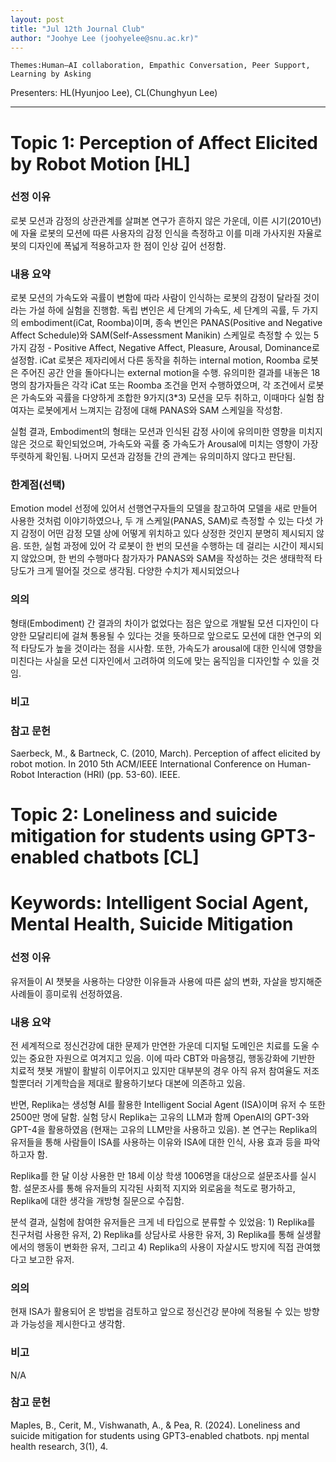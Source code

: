 ```yaml
---
layout: post
title: "Jul 12th Journal Club"
author: "Joohye Lee (joohyelee@snu.ac.kr)"
---
```


    Themes:Human–AI collaboration, Empathic Conversation, Peer Support, Learning by Asking

Presenters: HL(Hyunjoo Lee), CL(Chunghyun Lee) <br>

-----------------


# Topic 1: Perception of Affect Elicited by Robot Motion [HL]

### **선정 이유**

로봇 모션과 감정의 상관관계를 살펴본 연구가 흔하지 않은 가운데, 이른 시기(2010년)에 자율 로봇의 모션에 따른 사용자의 감정 인식을 측정하고 이를 미래 가사지원 자율로봇의 디자인에 폭넓게 적용하고자 한 점이 인상 깊어 선정함.

### **내용 요약**

로봇 모션의 가속도와 곡률이 변함에 따라 사람이 인식하는 로봇의 감정이 달라질 것이라는 가설 하에 실험을 진행함. 독립 변인은 세 단계의 가속도, 세 단계의 곡률, 두 가지의 embodiment(iCat, Roomba)이며, 종속 변인은 PANAS(Positive and Negative Affect Schedule)와 SAM(Self-Assessment Manikin) 스케일로 측정할 수 있는 5가지 감정 - Positive Affect, Negative Affect, Pleasure, Arousal, Dominance로 설정함. iCat 로봇은 제자리에서 다른 동작을 취하는 internal motion, Roomba 로봇은 주어진 공간 안을 돌아다니는 external motion을 수행. 유의미한 결과를 내놓은 18명의 참가자들은 각각 iCat 또는 Roomba 조건을 먼저 수행하였으며, 각 조건에서 로봇은 가속도와 곡률을 다양하게 조합한 9가지(3*3) 모션을 모두 취하고, 이때마다 실험 참여자는 로봇에게서 느껴지는 감정에 대해 PANAS와 SAM 스케일을 작성함.

실험 결과, Embodiment의 형태는 모션과 인식된 감정 사이에 유의미한 영향을 미치지 않은 것으로 확인되었으며, 가속도와 곡률 중 가속도가 Arousal에 미치는 영향이 가장 뚜렷하게 확인됨. 나머지 모션과 감정들 간의 관계는 유의미하지 않다고 판단됨.
   

### **한계점(선택)**

Emotion model 선정에 있어서 선행연구자들의 모델을 참고하여 모델을 새로 만들어 사용한 것처럼 이야기하였으나, 두 개 스케일(PANAS, SAM)로 측정할 수 있는 다섯 가지 감정이 어떤 감정 모델 상에 어떻게 위치하고 있다 상정한 것인지 분명히 제시되지 않음. 또한, 실험 과정에 있어 각 로봇이 한 번의 모션을 수행하는 데 걸리는 시간이 제시되지 않았으며, 한 번의 수행마다 참가자가 PANAS와 SAM을 작성하는 것은 생태학적 타당도가 크게 떨어질 것으로 생각됨. 다양한 수치가 제시되었으나 

### **의의**

형태(Embodiment) 간 결과의 차이가 없었다는 점은 앞으로 개발될 모션 디자인이 다양한 모달리티에 걸쳐 통용될 수 있다는 것을 뜻하므로 앞으로도 모션에 대한 연구의 외적 타당도가 높을 것이라는 점을 시사함. 또한, 가속도가 arousal에 대한 인식에 영향을 미친다는 사실을 모션 디자인에서 고려하여 의도에 맞는 움직임을 디자인할 수 있을 것임. 

### **비고**


### **참고 문헌**

Saerbeck, M., & Bartneck, C. (2010, March). Perception of affect elicited by robot motion. In 2010 5th ACM/IEEE International Conference on Human-Robot Interaction (HRI) (pp. 53-60). IEEE.



# Topic 2: Loneliness and suicide mitigation for students using GPT3-enabled chatbots [CL]

# Keywords: Intelligent Social Agent, Mental Health, Suicide Mitigation

### **선정 이유**

유저들이 AI 챗봇을 사용하는 다양한 이유들과 사용에 따른 삶의 변화, 자살을 방지해준 사례들이 흥미로워 선정하였음. 

### **내용 요약**


전 세계적으로 정신건강에 대한 문제가 만연한 가운데 디지털 도메인은 치료를 도울 수 있는 중요한 자원으로 여겨지고 있음. 이에 따라 CBT와 마음챙김, 행동강화에 기반한 치료적 챗봇 개발이 활발히 이루어지고 있지만 대부분의 경우 아직 유저 참여율도 저조할뿐더러 기계학습을 제대로 활용하기보다 대본에 의존하고 있음.

반면, Replika는 생성형 AI를 활용한 Intelligent Social Agent (ISA)이며 유저 수 또한 2500만 명에 달함. 실험 당시 Replika는 고유의 LLM과 함께 OpenAI의 GPT-3와 GPT-4을 활용하였음 (현재는 고유의 LLM만을 사용하고 있음). 본 연구는 Replika의 유저들을 통해 사람들이 ISA를 사용하는 이유와 ISA에 대한 인식, 사용 효과 등을 파악하고자 함. 

Replika를 한 달 이상 사용한 만 18세 이상 학생 1006명을 대상으로 설문조사를 실시함. 설문조사를 통해 유저들의 지각된 사회적 지지와 외로움을 척도로 평가하고, Replika에 대한 생각을 개방형 질문으로 수집함. 

분석 결과, 실험에 참여한 유저들은 크게 네 타입으로 분류할 수 있었음: 1) Replika를 친구처럼 사용한 유저, 2) Replika를 상담사로 사용한 유저, 3) Replika를 통해 실생활에서의 행동이 변화한 유저, 그리고 4) Replika의 사용이 자살시도 방지에 직접 관여했다고 보고한 유저.

### **의의**

현재 ISA가 활용되어 온 방법을 검토하고 앞으로 정신건강 분야에 적용될 수 있는 방향과 가능성을 제시한다고 생각함. 

### **비고**

N/A

### **참고 문헌**

Maples, B., Cerit, M., Vishwanath, A., & Pea, R. (2024). Loneliness and suicide mitigation for students using GPT3-enabled chatbots. npj mental health research, 3(1), 4.





